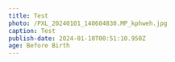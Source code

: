 ```yaml
---
title: Test
photo: /PXL_20240101_140604830.MP_kphweh.jpg
caption: Test
publish-date: 2024-01-10T00:51:10.950Z
age: Before Birth
---
```

